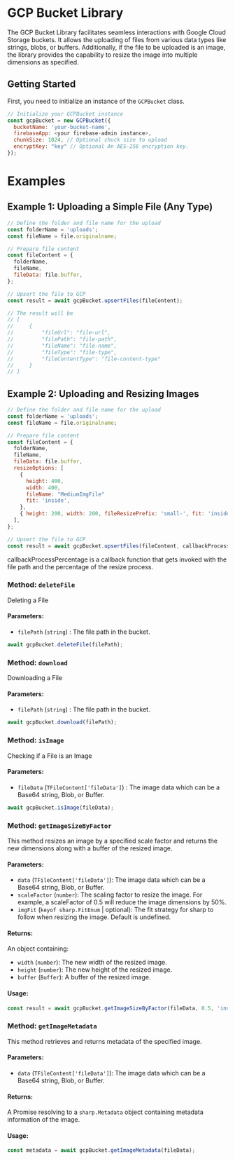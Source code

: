 # GCP Bucket Library

The GCP Bucket Library facilitates seamless interactions with Google Cloud Storage buckets. It allows the uploading of files from various data types like strings, blobs, or buffers. Additionally, if the file to be uploaded is an image, the library provides the capability to resize the image into multiple dimensions as specified.

## Getting Started

First, you need to initialize an instance of the `GCPBucket` class.

```javascript
// Initialize your GCPBucket instance
const gcpBucket = new GCPBucket({
  bucketName: 'your-bucket-name',
  firebaseApp: <your firebase-admin instance>,
  chunkSize: 1024, // Optional chuck size to upload
  encryptKey: "key" // Optional An AES-256 encryption key.
});
```

# Examples

## Example 1: Uploading a Simple File (Any Type)

```javascript
// Define the folder and file name for the upload
const folderName = 'uploads';
const fileName = file.originalname;

// Prepare file content
const fileContent = {
  folderName,
  fileName,
  fileData: file.buffer,
};

// Upsert the file to GCP
const result = await gcpBucket.upsertFiles(fileContent);

// The result will be
// [
//     {
//         "fileUrl": "file-url",
//         "filePath": "file-path",
//         "fileName": "file-name",
//         "fileType": "file-type",
//         "fileContentType": "file-content-type"
//     }
// ]
```

## Example 2: Uploading and Resizing Images

```javascript
// Define the folder and file name for the upload
const folderName = 'uploads';
const fileName = file.originalname;

// Prepare file content
const fileContent = {
  folderName,
  fileName,
  fileData: file.buffer,
  resizeOptions: [
    {
      height: 400,
      width: 400,
      fileName: "MediumImgFile"
      fit: 'inside',
    },
    { height: 200, width: 200, fileResizePrefix: 'small-', fit: 'inside' },
  ],
};

// Upsert the file to GCP
const result = await gcpBucket.upsertFiles(fileContent, callbackProcessPercentage);

```

callbackProcessPercentage is a callback function that gets invoked with the file path and the percentage of the resize process.

### Method: `deleteFile`
Deleting a File

#### Parameters:
- `filePath` (`string`) : The file path in the bucket.

```javascript
await gcpBucket.deleteFile(filePath);
```


### Method: `download`
Downloading a File

#### Parameters:
- `filePath` (`string`) : The file path in the bucket.

```javascript
await gcpBucket.download(filePath);
```

### Method: `isImage`
Checking if a File is an Image

#### Parameters:
- `fileData` (`TFileContent['fileData']`) : The image data which can be a Base64 string, Blob, or Buffer.

```javascript
await gcpBucket.isImage(fileData);
```

### Method: `getImageSizeByFactor`

This method resizes an image by a specified scale factor and returns the new dimensions along with a buffer of the resized image.

#### Parameters:
- `data` (`TFileContent['fileData']`): The image data which can be a Base64 string, Blob, or Buffer.
- `scaleFactor` (`number`): The scaling factor to resize the image. For example, a scaleFactor of 0.5 will reduce the image dimensions by 50%.
- `imgFit` (`keyof sharp.FitEnum` | optional): The fit strategy for sharp to follow when resizing the image. Default is undefined.

#### Returns:
An object containing:
- `width` (`number`): The new width of the resized image.
- `height` (`number`): The new height of the resized image.
- `buffer` (`Buffer`): A buffer of the resized image.

#### Usage:

```javascript
const result = await gcpBucket.getImageSizeByFactor(fileData, 0.5, 'inside');
```

### Method: `getImageMetadata`

This method retrieves and returns metadata of the specified image.

#### Parameters:
- `data` (`TFileContent['fileData']`): The image data which can be a Base64 string, Blob, or Buffer.

#### Returns:
A Promise resolving to a `sharp.Metadata` object containing metadata information of the image.

#### Usage:

```javascript
const metadata = await gcpBucket.getImageMetadata(fileData);
```